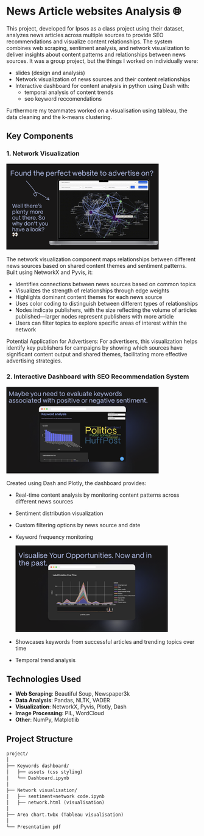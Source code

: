 # News Article websites Analysis 🌐

This project, developed for Ipsos as a class project using their dataset, analyzes news articles across multiple sources to provide SEO recommendations and visualize content relationships. The system combines web scraping, sentiment analysis, and network visualization to deliver insights about content patterns and relationships between news sources.
It was a group project, but the things I worked on individually were:
- slides (design and analysis)
- Network visualization of news sources and their content relationships
- Interactive dashboard for content analysis in python using Dash with:
  - temporal analysis of content trends
  - seo keyword reccomendations

Furthermore my teammates worked on a visualisation using tableau, the data cleaning and the k-means clustering.

## Key Components

### 1. Network Visualization
<img src="https://github.com/laurazecca01/visualising-internet-data-markerting-analytics/blob/main/graph_previews/Screenshot%202025-01-14%20at%2012.00.41.png?raw=true" width="400" alt="Network Visualization Example">


The network visualization component maps relationships between different news sources based on shared content themes and sentiment patterns. Built using NetworkX and Pyvis, it:
- Identifies connections between news sources based on common topics
- Visualizes the strength of relationships through edge weights
- Highlights dominant content themes for each news source
- Uses color coding to distinguish between different types of relationships
- Nodes indicate publishers, with the size reflecting the volume of articles published—larger nodes represent publishers with more article
- Users can filter topics to explore specific areas of interest within the network

Potential Application for Advertisers: For advertisers, this visualization helps identify key publishers for campaigns by showing which sources have significant content output and shared themes, facilitating more effective advertising strategies.

### 2. Interactive Dashboard with SEO Recommendation System
<img src="https://github.com/laurazecca01/visualising-internet-data-markerting-analytics/blob/main/graph_previews/Screenshot%202025-01-14%20at%2012.01.39.png?raw=true" width="400" alt="graph1">


Created using Dash and Plotly, the dashboard provides:
- Real-time content analysis by monitoring content patterns across different news sources
- Sentiment distribution visualization
- Custom filtering options by news source and date
- Keyword frequency monitoring

  <img src="https://github.com/laurazecca01/visualising-internet-data-markerting-analytics/blob/main/graph_previews/Screenshot%202025-01-14%20at%2012.01.18.png?raw=true" width="400" alt="graph2">
  
- Showcases keywords from successful articles and trending topics over time
- Temporal trend analysis


## Technologies Used
- **Web Scraping**: Beautiful Soup, Newspaper3k
- **Data Analysis**: Pandas, NLTK, VADER
- **Visualization**: NetworkX, Pyvis, Plotly, Dash
- **Image Processing**: PIL, WordCloud
- **Other**: NumPy, Matplotlib


## Project Structure
```
project/
│
├── Keywords dashboard/
│   ├── assets (css styling)
│   └── Dashboard.ipynb
│
├── Network visualisation/
│   ├── sentiment+network code.ipynb
│   ├── network.html (visualisation)
│
├── Area chart.twbx (Tableau visualisation)
│
└── Presentation pdf
```


